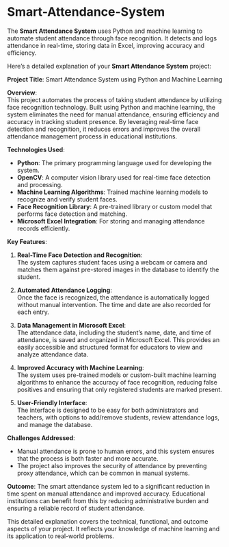 # Smart-Attendance-System
The **Smart Attendance System** uses Python and machine learning to automate student attendance through face recognition. It detects and logs attendance in real-time, storing data in Excel, improving accuracy and efficiency.

Here’s a detailed explanation of your **Smart Attendance System** project:

**Project Title**: Smart Attendance System using Python and Machine Learning

**Overview**:  
This project automates the process of taking student attendance by utilizing face recognition technology. Built using Python and machine learning, the system eliminates the need for manual attendance, ensuring efficiency and accuracy in tracking student presence. By leveraging real-time face detection and recognition, it reduces errors and improves the overall attendance management process in educational institutions.

**Technologies Used**:
- **Python**: The primary programming language used for developing the system.
- **OpenCV**: A computer vision library used for real-time face detection and processing.
- **Machine Learning Algorithms**: Trained machine learning models to recognize and verify student faces.
- **Face Recognition Library**: A pre-trained library or custom model that performs face detection and matching.
- **Microsoft Excel Integration**: For storing and managing attendance records efficiently.

**Key Features**:
1. **Real-Time Face Detection and Recognition**:  
   The system captures student faces using a webcam or camera and matches them against pre-stored images in the database to identify the student.
   
2. **Automated Attendance Logging**:  
   Once the face is recognized, the attendance is automatically logged without manual intervention. The time and date are also recorded for each entry.

3. **Data Management in Microsoft Excel**:  
   The attendance data, including the student’s name, date, and time of attendance, is saved and organized in Microsoft Excel. This provides an easily accessible and structured format for educators to view and analyze attendance data.

4. **Improved Accuracy with Machine Learning**:  
   The system uses pre-trained models or custom-built machine learning algorithms to enhance the accuracy of face recognition, reducing false positives and ensuring that only registered students are marked present.

5. **User-Friendly Interface**:  
   The interface is designed to be easy for both administrators and teachers, with options to add/remove students, review attendance logs, and manage the database.

**Challenges Addressed**:
- Manual attendance is prone to human errors, and this system ensures that the process is both faster and more accurate.
- The project also improves the security of attendance by preventing proxy attendance, which can be common in manual systems.
  
**Outcome**:
The smart attendance system led to a significant reduction in time spent on manual attendance and improved accuracy. Educational institutions can benefit from this by reducing administrative burden and ensuring a reliable record of student attendance.

This detailed explanation covers the technical, functional, and outcome aspects of your project. It reflects your knowledge of machine learning and its application to real-world problems.

